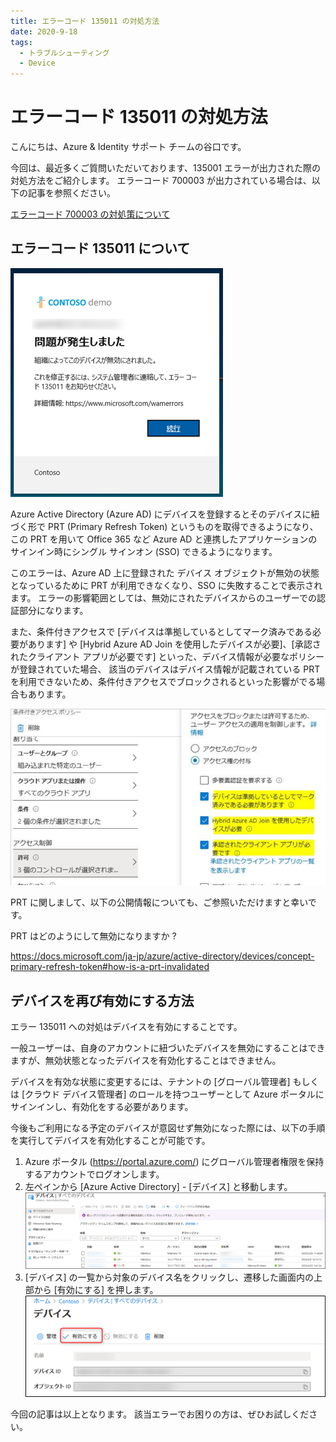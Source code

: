 ```yaml
---
title: エラーコード 135011 の対処方法
date: 2020-9-18
tags:
  - トラブルシューティング
  - Device
---
```

# エラーコード 135011 の対処方法

こんにちは、Azure & Identity サポート チームの谷口です。

今回は、最近多くご質問いただいております、135001 エラーが出力された際の対処方法をご紹介します。
エラーコード 700003 が出力されている場合は、以下の記事を参照ください。

[エラーコード 700003 の対処策について](../azure-active-directory/what-to-do-errorcode-700003.md)

## エラーコード 135011 について

![](./what-to-do-errorcode-135011/error.png)



Azure Active Directory (Azure AD) にデバイスを登録するとそのデバイスに紐づく形で PRT (Primary Refresh Token) というものを取得できるようになり、この PRT を用いて Office 365 など Azure AD と連携したアプリケーションのサインイン時にシングル サインオン (SSO) できるようになります。


このエラーは、Azure AD 上に登録された デバイス オブジェクトが無効の状態となっているために PRT が利用できなくなり、SSO に失敗することで表示されます。
エラーの影響範囲としては、無効にされたデバイスからのユーザーでの認証部分になります。


また、条件付きアクセスで [デバイスは準拠しているとしてマーク済みである必要があります] や [Hybrid Azure AD Join を使用したデバイスが必要]、[承認されたクライアント アプリが必要です] といった、デバイス情報が必要なポリシーが登録されていた場合、 該当のデバイスはデバイス情報が記載されている PRT を利用できないため、条件付きアクセスでブロックされるといった影響がでる場合もあります。


![](./what-to-do-errorcode-135011/cd.png)


PRT に関しまして、以下の公開情報についても、ご参照いただけますと幸いです。
 

PRT はどのようにして無効になりますか ?


https://docs.microsoft.com/ja-jp/azure/active-directory/devices/concept-primary-refresh-token#how-is-a-prt-invalidated


## デバイスを再び有効にする方法
エラー 135011 への対処はデバイスを有効にすることです。


一般ユーザーは、自身のアカウントに紐づいたデバイスを無効にすることはできますが、無効状態となったデバイスを有効化することはできません。


デバイスを有効な状態に変更するには、テナントの [グローバル管理者] もしくは [クラウド デバイス管理者] のロールを持つユーザーとして Azure ポータルにサインインし、有効化をする必要があります。


今後もご利用になる予定のデバイスが意図せず無効になった際には、以下の手順を実行してデバイスを有効化することが可能です。

1. Azure ポータル (https://portal.azure.com/) にグローバル管理者権限を保持するアカウントでログオンします。
2. 左ペインから [Azure Active Directory] - [デバイス] と移動します。
![](./what-to-do-errorcode-135011/2.png)
3. [デバイス] の一覧から対象のデバイス名をクリックし、遷移した画面内の上部から [有効にする] を押します。
![](./what-to-do-errorcode-135011/3.png)




今回の記事は以上となります。
該当エラーでお困りの方は、ぜひお試しください。
